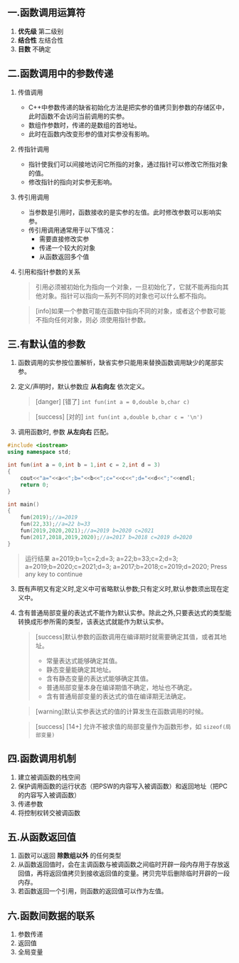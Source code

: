 ## 一.函数调用运算符

1. **优先级** 第二级别
2. **结合性** 左结合性
3. **目数** 不确定

## 二.函数调用中的参数传递
1.	传值调用
	+	C++中参数传递的缺省初始化方法是把实参的值拷贝到参数的存储区中，此时函数不会访问当前调用的实参。
	+	数组作参数时，传递的是数组的首地址。
	+	此时在函数内改变形参的值对实参没有影响。
2.	传指针调用
	+	指针使我们可以间接地访问它所指的对象，通过指针可以修改它所指对象的值。
	+	修改指针的指向对实参无影响。
3.	传引用调用
	+	当参数是引用时，函数接收的是实参的左值。此时修改参数可以影响实参。
	+	传引用调用通常用于以下情况：
		+	需要直接修改实参
		+	传递一个较大的对象
		+	从函数返回多个值
	
4.	引用和指针参数的关系
	>引用必须被初始化为指向一个对象，一旦初始化了，它就不能再指向其他对象。指针可以指向一系列不同的对象也可以什么都不指向。
	
	>[info]如果一个参数可能在函数中指向不同的对象，或者这个参数可能不指向任何对象，则必
须使用指针参数。

## 三.有默认值的参数
1.	函数调用的实参按位置解析，缺省实参只能用来替换函数调用缺少的尾部实参。
2.	定义/声明时，默认参数应 **从右向左** 依次定义。
	>[danger] [错了] `int fun(int a = 0,double b,char c)`
	
	>[success] [对的] `int fun(int a,double b,char c = '\n')`
3.	调用函数时, 参数 **从左向右** 匹配。
```c++
#include <iostream>
using namespace std;

int fun(int a = 0,int b = 1,int c = 2,int d = 3)
{
	cout<<"a="<<a<<";b="<<b<<";c="<<c<<";d="<<d<<";"<<endl;
	return 0;
}

int main()
{
	fun(2019);//a=2019
	fun(22,33);//a=22 b=33
	fun(2019,2020,2021);//a=2019 b=2020 c=2021
	fun(2017,2018,2019,2020);//a=2017 b=2018 c=2019 d=2020
}
```
>运行结果
>a=2019;b=1;c=2;d=3;
>a=22;b=33;c=2;d=3;
>a=2019;b=2020;c=2021;d=3;
>a=2017;b=2018;c=2019;d=2020;
>Press any key to continue

3.	既有声明又有定义时,定义中可省略默认参数;只有定义时,默认参数须出现在定义中。
4.	含有普通局部变量的表达式不能作为默认实参。除此之外,只要表达式的类型能转换成形参所需的类型，该表达式就能作为默认实参。
	>[success]默认参数的函数调用在编译期时就需要确定其值，或者其地址。
	>+	常量表达式能够确定其值。
	>+	静态变量能确定其地址。
	>+	含有静态变量的表达式能够确定其值。
	>+	普通局部变量本身在编译期值不确定，地址也不确定。
	>+	含有普通局部变量的表达式的值在编译期无法确定。

	>[warning]默认实参表达式的值的计算发生在函数调用的时候。

	>[success] [14+] 允许不被求值的局部变量作为函数形参，如  `sizeof(局部变量)`

## 四.函数调用机制

1. 建立被调函数的栈空间
2. 保护调用函数的运行状态（把PSW的内容写入被调函数）和返回地址（把PC的内容写入被调函数）
3. 传递参数
4. 将控制权转交被调函数

## 五.从函数返回值

1.	函数可以返回 **除数组以外** 的任何类型
2.	从函数返回值时，会在主调函数与被调函数之间临时开辟一段内存用于存放返回值，再将返回值拷贝到接收返回值的变量。拷贝完毕后删除临时开辟的一段内存。
3.	若函数返回一个引用，则函数的返回值可以作为左值。

## 六.函数间数据的联系

1.	参数传递
2.	返回值
3.	全局变量